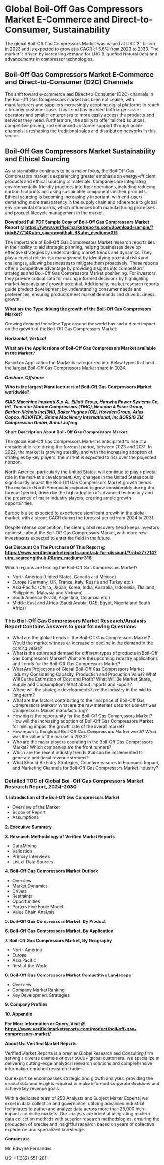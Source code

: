 <h1>Global Boil-Off Gas Compressors Market E-Commerce and Direct-to-Consumer, Sustainability</h1><p class=""><p>The global Boil-Off Gas Compressors Market was valued at USD 2.1 billion in 2023 and is expected to grow at a CAGR of 5.6% from 2023 to 2030. The market is driven by increasing demand for LNG (Liquefied Natural Gas) and advancements in compressor technologies.</p><h2>Boil-Off Gas Compressors Market E-Commerce and Direct-to-Consumer (D2C) Channels</h2><p>The shift toward e-commerce and Direct-to-Consumer (D2C) channels in the Boil-Off Gas Compressors market has been noticeable, with manufacturers and suppliers increasingly adopting digital platforms to reach a broader customer base. This trend has enabled both large-scale operators and smaller enterprises to more easily access the products and services they need. Furthermore, the ability to offer tailored solutions, competitive pricing, and enhanced customer support through online channels is reshaping the traditional sales and distribution networks in this sector.</p><h2>Boil-Off Gas Compressors Market Sustainability and Ethical Sourcing</h2><p>As sustainability continues to be a major focus, the Boil-Off Gas Compressors market is experiencing greater emphasis on energy-efficient products and ethical sourcing of materials. Companies are integrating environmentally friendly practices into their operations, including reducing carbon footprints and using sustainable components in their products. Ethical sourcing is becoming increasingly important, with end-users demanding more transparency in the supply chain and adherence to global environmental standards, which influences both manufacturing processes and product lifecycle management in the market.</p></p><p class=""><strong>Download Full PDF Sample Copy of Boil-Off Gas Compressors Market Report @ <a href="https://www.verifiedmarketreports.com/download-sample/?rid=877714&utm_source=github-R&utm_medium=316" target="_blank">https://www.verifiedmarketreports.com/download-sample/?rid=877714&utm_source=github-R&utm_medium=316</a></strong></p><p>The importance of&nbsp;Boil-Off Gas Compressors Market research reports lies in their ability to aid strategic planning, helping businesses develop effective strategies by understanding market trends and dynamics. They play a crucial role in risk management by identifying potential risks and challenges, allowing businesses to mitigate them proactively. These reports offer a competitive advantage by providing insights into competitors' strategies and Boil-Off Gas Compressors Market positioning. For investors, they provide critical data for making informed decisions by highlighting market forecasts and growth potential. Additionally, market research reports guide product development by understanding consumer needs and preferences, ensuring products meet market demands and drive business growth.</p><p><strong>What are the&nbsp;Type driving the growth of the Boil-Off Gas Compressors Market?</strong></p><p id="" class="">Growing demand for below Type around the world has had a direct impact on the growth of the Boil-Off Gas Compressors Market:</p><p class=""><em><strong>Horizontal, Vertical</strong></em></p><p class=""><strong>What are the&nbsp;Applications&nbsp;of Boil-Off Gas Compressors Market available in the Market?</strong></p><p id="" class="">Based on Application the Market is categorized into Below types that held the largest Boil-Off Gas Compressors Market share In 2024.</p><p class=""><em><strong>Onshore, Offshore</strong></em></p><p class=""><strong>Who is the largest Manufacturers of Boil-Off Gas Compressors Market worldwide?</strong></p><p><em><strong>SIAD Macchine Impianti S.p.A., Elliott Group, Hanwha Power Systems Co, IHI, Tamrotor Marine Compressors (TMC), Neuman & Esser Group, Barber-Nichols Inc(BNI), Baker Hughes (GE), Howden Group, Atlas Copco, NOVATEK, Simms Machinery International, Inc BORSIG ZM Compression GmbH, Anhui Jufeng</strong></em></p><p id="" class=""><strong>Short Description About Boil-Off Gas Compressors Market:</strong></p><p>The global Boil-Off Gas Compressors Market is anticipated to rise at a considerable rate during the forecast period, between 2023 and 2031. In 2022, the market is growing steadily, and with the increasing adoption of strategies by key players, the market is expected to rise over the projected horizon.</p><p>North America, particularly the United States, will continue to play a pivotal role in the market's development. Any changes in the United States could significantly impact the Boil-Off Gas Compressors Market growth trends. The market in North America is projected to grow considerably during the forecast period, driven by the high adoption of advanced technology and the presence of major industry players, creating ample growth opportunities.</p><p>Europe is also expected to experience significant growth in the global market, with a strong CAGR during the forecast period from 2024 to 2031.</p><p>Despite intense competition, the clear global recovery trend keeps investors optimistic about the Boil-Off Gas Compressors Market, with more new investments expected to enter the field in the future.</p><p id="" class=""><strong>Get Discount On The Purchase Of This Report @ <a href="https://www.verifiedmarketreports.com/ask-for-discount/?rid=877714?utm_source=github-R&utm_medium=316" target="_blank">https://www.verifiedmarketreports.com/ask-for-discount/?rid=877714?utm_source=github-R&utm_medium=316</a></strong></p><p class="">Which regions are leading the Boil-Off Gas Compressors Market?</p><ul><li>North America (United States, Canada and Mexico)</li><li>Europe (Germany, UK, France, Italy, Russia and Turkey etc.)</li><li>Asia-Pacific (China, Japan, Korea, India, Australia, Indonesia, Thailand, Philippines, Malaysia and Vietnam)</li><li>South America (Brazil, Argentina, Columbia etc.)</li><li>Middle East and Africa (Saudi Arabia, UAE, Egypt, Nigeria and South Africa)</li></ul><h3 id="" class="">This Boil-Off Gas Compressors Market Research/Analysis Report Contains Answers to your following Questions</h3><ul><li>What are the global trends in the Boil-Off Gas Compressors Market? Would the market witness an increase or decline in the demand in the coming years?</li><li>What is the estimated demand for different types of products in Boil-Off Gas Compressors Market? What are the upcoming industry applications and trends for the Boil-Off Gas Compressors Market?</li><li>What Are Projections of Global Boil-Off Gas Compressors Market Industry Considering Capacity, Production and Production Value? What Will Be the Estimation of Cost and Profit? What Will Be Market Share, Supply and Consumption? What about imports and Export?</li><li>Where will the strategic developments take the industry in the mid to long-term?</li><li>What are the factors contributing to the final price of Boil-Off Gas Compressors Market? What are the raw materials used for Boil-Off Gas Compressors Market manufacturing?</li><li>How big is the opportunity for the Boil-Off Gas Compressors Market? How will the increasing adoption of Boil-Off Gas Compressors Market for mining impact the growth rate of the overall market?</li><li>How much is the global Boil-Off Gas Compressors Market worth? What was the value of the market In 2020?</li><li>Who are the major players operating in the Boil-Off Gas Compressors Market? Which companies are the front runners?</li><li>Which are the recent industry trends that can be implemented to generate additional revenue streams?</li><li>What Should Be Entry Strategies, Countermeasures to Economic Impact, and Marketing Channels for Boil-Off Gas Compressors Market Industry?</li></ul><h3 id="" class="">Detailed TOC of Global Boil-Off Gas Compressors Market Research Report, 2024-2030</h3><p id="" class=""><strong>1. Introduction of the Boil-Off Gas Compressors Market</strong></p><ul><li>Overview of the Market</li><li>Scope of Report</li><li>Assumptions</li></ul><p id="" class=""><strong>2. Executive Summary</strong></p><p id="" class=""><strong>3. Research Methodology of Verified Market Reports</strong></p><ul><li>Data Mining</li><li>Validation</li><li>Primary Interviews</li><li>List of Data Sources</li></ul><p id="" class=""><strong>4. Boil-Off Gas Compressors Market Outlook</strong></p><ul><li>Overview</li><li>Market Dynamics</li><li>Drivers</li><li>Restraints</li><li>Opportunities</li><li>Porters Five Force Model</li><li>Value Chain Analysis</li></ul><p id="" class=""><strong>5. Boil-Off Gas Compressors Market, By Product</strong></p><p id="" class=""><strong>6. Boil-Off Gas Compressors Market, By Application</strong></p><p id="" class=""><strong>7. Boil-Off Gas Compressors Market, By Geography</strong></p><ul><li>North America</li><li>Europe</li><li>Asia Pacific</li><li>Rest of the World</li></ul><p id="" class=""><strong>8. Boil-Off Gas Compressors Market Competitive Landscape</strong></p><ul><li>Overview</li><li>Company Market Ranking</li><li>Key Development Strategies</li></ul><p id="" class=""><strong>9. Company Profiles</strong></p><p id="" class=""><strong>10. Appendix</strong></p><p id="" class=""><strong>For More Information or Query, Visit @ <a href="https://www.verifiedmarketreports.com/product/boil-off-gas-compressors-market/" target="_blank">https://www.verifiedmarketreports.com/product/boil-off-gas-compressors-market/</a></strong></p><p id="" class=""><strong>About Us: Verified Market Reports</strong></p><p id="" class="">Verified Market Reports is a premier Global Research and Consulting firm serving a diverse clientele of over 5000+ global customers. We specialize in delivering cutting-edge analytical research solutions and comprehensive information-enriched research studies.</p><p id="" class="">Our expertise encompasses strategic and growth analyses, providing the crucial data and insights required to make informed corporate decisions and achieve key revenue goals.</p><p id="" class="">With a dedicated team of 250 Analysts and Subject Matter Experts, we excel in data collection and governance, utilizing advanced industrial techniques to gather and analyze data across more than 25,000 high-impact and niche markets. Our analysts are adept at integrating modern data collection methods with superior research methodologies, ensuring the production of precise and insightful research based on years of collective experience and specialized knowledge.</p><p id="" class=""><strong>Contact us:</strong></p><p id="" class="">Mr. Edwyne Fernandes</p><p id="" class="">US: +1(302) 551-2611</p>